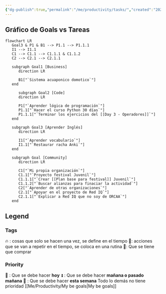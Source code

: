 ```yaml
---
{"dg-publish":true,"permalink":"/me/productivity/tasks/","created":"2024-01-28T18:44","updated":"2024-07-05T17:14"}
---
```


## Gráfico de Goals vs Tareas
```mermaid
flowchart LR
   Goal3 & P1 & B1 --> P1.1 --> P1.1.1
   I1 --> I1.1
   C1 --> C1.1 --> C1.1.1 & C1.1.2
   C2 --> C2.1 --> C2.1.1

   subgraph Goal1 [Business]
      direction LR
   
      B1["`Sistema acuaponico domotico`"]
   end
   
      subgraph Goal2 [Code]
      direction LR
      
      P1["`Aprender lógica de programación`"]
      P1.1["`Hacer el curso Python 30 días`"]
      P1.1.1["`Terminar los ejercicios del [[Day 3 - Operadores]]`"] 
   end

   subgraph Goal3 [Aprender Inglés]
      direction LR
      
      I1["`Aprender vocabulario`"]
      I1.1["`Restaurar racha Anki`"]
   end

   subgraph Goal [Community]
      direction LR

      C1["`Mi propia organización`"]
      C1.1["`Proyecto festival Juvenil`"]
      C1.1.1["`Crear [[Plan base para festival]] Juvenil`"]
      C1.1.2["`Buscar alianzas para finaciar la actividad`"]
      C2["`Aprender de otras organizaciones`"]
      C2.1["`Apoyar en el proyecto de Red IQ`"]
      C2.1.1["`Explicar a Red IQ que no soy de ORCAA`"]
   end
```

## Legend
### Tags
🔥 : cosas que solo se hacen una vez, se define en el tiempo
🚀: acciones que se van a repetir en el tiempo, se coloca en una rutina
🛒: Que se tiene que comprar
### Priority
🔺 : Que se debe hacer **hoy** 
⏫ : Que se debe hacer **mañana o pasado mañana**
🔼 : Que se debe hacer **esta semana**
Todo lo demás no tiene prioridad
[[Me/Productivity/My be goals\|My be goals]]